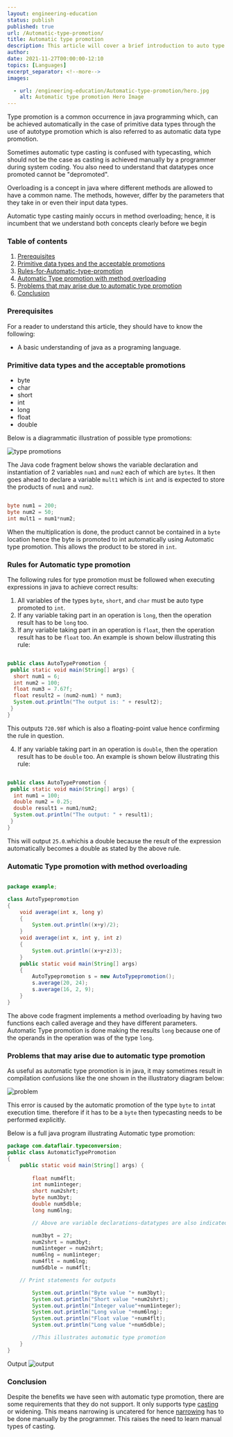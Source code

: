```yaml
---
layout: engineering-education
status: publish
published: true
url: /Automatic-type-promotion/
title: Automatic type promotion
description: This article will cover a brief introduction to auto type promotion and method overloading and their relationships, reasons or circumstances under which you may be required to apply automatic type promotion and the different types or ways of implementing type promotion. 
author: 
date: 2021-11-27T00:00:00-12:10
topics: [Languages]
excerpt_separator: <!--more-->
images:

  - url: /engineering-education/Automatic-type-promotion/hero.jpg
    alt: Automatic type promotion Hero Image
---
```

Type promotion is a common occurrence in java programming which, can be achieved automatically in the case of primitive data types through the use of autotype promotion which is also referred to as automatic data type promotion.
<!--more-->
Sometimes automatic type casting is confused with typecasting, which should not be the case as casting is achieved manually by a programmer during system coding.
You also need to understand that datatypes once promoted cannot be "depromoted".

Overloading is a concept in java where different methods are allowed to have a common name. The methods, however, differ by the parameters that they take in or even their input data types.

Automatic type casting mainly occurs in method overloading; hence, it is incumbent that we understand both concepts clearly before we begin

### Table of contents

1. [Prerequisites](#prerequisites)
2. [Primitive data types and the acceptable promotions](#primitive-data-types-and-the-acceptable-promotions)
3. [Rules-for-Automatic-type-promotion](#rules-for-automatic-type-promotion)
4. [Automatic Type promotion with method overloading](#automatic-type-promotion-with-method-overloading)
5. [Problems that may arise due to automatic type promotion](#problems-that-may-arise-due-to-automatic-type-promotion)
6. [Conclusion](#conclusion)

### Prerequisites

For a reader to understand this article, they should have to know the following:

- A basic understanding of java as a programing language.

### Primitive data types and the acceptable promotions

- byte
- char
- short
- int
- long
- float
- double

Below is a diagrammatic illustration of possible type promotions:

![type promotions](/engineering-education/Automatic-type-promotion/INT.png)

The Java code fragment below shows the variable declaration and instantiation of 2 variables `num1` and `num2` each of which are `bytes`. It then goes ahead to declare a variable `mult1` which is `int` and is expected to store the products of `num1` and `num2`. 

``` java

byte num1 = 200;
byte num2 = 50;
int mult1 = num1*num2;

```
When the multiplication is done, the product cannot be contained in a `byte ` location hence the byte is promoted to int automatically using Automatic type promotion. This allows the product to be stored in `int`.

### Rules for Automatic type promotion


The following rules for type promotion  must be followed when executing expressions in java to achieve correct results:

1. All variables of the types `byte`, `short`, and `char` must be auto type promoted to `int`.
2. If any variable taking part in an operation is `long`, then the operation result has to be `long` too. 
3. If any variable taking part in an operation is `float`, then the operation result has to be `float` too. An example is shown below illustrating this rule:

```java

public class AutoTypePromotion {
 public static void main(String[] args) {
  short num1 = 6;
  int num2 = 100;
  float num3 = 7.67f;
  float result2 = (num2-num1) * num3;
  System.out.println("The output is: " + result2);
 }
}
``` 
This outputs `720.98f` which is also a floating-point value hence confirming the rule in question.

4. If any variable taking part in an operation is `double`, then the operation result has to be `double` too. An example is shown below illustrating this rule:

```java

public class AutoTypePromotion {
 public static void main(String[] args) {
  int num1 = 100;
  double num2 = 0.25;
  double result1 = num1/num2;
  System.out.println("The output: " + result1);
 }
}
```
This will output `25.0`.whichis a double because the result of the expression automatically becomes a double as stated by the above rule.

### Automatic Type promotion with method overloading

```java

package example; 

class AutoTypepromotion  
{  
    void average(int x, long y)  
    {  
        System.out.println((x+y)/2);  
    }  
    void average(int x, int y, int z)  
    {  
        System.out.println((x+y+z)3);  
    }  
    public static void main(String[] args)  
    {  
        AutoTypepromotion s = new AutoTypepromotion();  
        s.average(20, 24);  
        s.average(16, 2, 9);  
    }  
}  
```
The above code fragment implements a method overloading by having two functions each called average and they have different parameters. Automatic Type promotion is done making the results `long` because one of the operands in the operation was of the type `long`.

### Problems that may arise due to automatic type promotion

As useful as automatic type promotion is in java, it may sometimes result in compilation confusions like the one shown in the illustratory diagram below:

![problem](/engineering-education/Automatic-type-promotion/int2.png)

This error is caused by the automatic promotion of the type `byte` to `int`at execution time. therefore if it has to be a `byte` then typecasting needs to be performed explicitly.

Below is a full java program illustrating Automatic type promotion:

```java
package com.dataflair.typeconversion;
public class AutomaticTypePromotion
{
    public static void main(String[] args) {
        
        float num4flt;
        int num1integer;
        short num2shrt;
        byte num3byt;
        double num5dble;
        long num6lng;

        // Above are variable declarations-datatypes are also indicated

        num3byt = 27;
        num2shrt = num3byt;
        num1integer = num2shrt;
        num6lng = num1integer;
        num4flt = num6lng;
        num5dble = num4flt;

    // Print statements for outputs

        System.out.println("Byte value "+ num3byt);
        System.out.println("Short value "+num2shrt);
        System.out.println("Integer value"+num1integer);
        System.out.println("Long value "+num6lng);
        System.out.println("Float value "+num4flt);
        System.out.println("Long value "+num5dble);

        //This illustrates automatic type promotion
    }
}
```
Output
![output](/engineering-education/Automatic-type-promotion/ou.png)

### Conclusion

Despite the benefits we have seen with automatic type promotion, there are some requirements that they do not support. It only supports type [casting](https://www.javatpoint.com/type-casting-in-java) or widening. This means narrowing is uncatered for hence [narrowing](https://www.tutorialspoint.com/narrowing-conversion-in-java#:~:text=Narrowing%20conversion%20is%20needed%20when,to%20integer%20using%20Narrowing%20Conversion.) has to be done manually by the programmer. This raises the need to learn manual types of casting.

